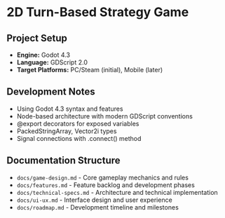 # 2D Turn-Based Strategy Game

## Project Setup
- **Engine:** Godot 4.3
- **Language:** GDScript 2.0
- **Target Platforms:** PC/Steam (initial), Mobile (later)

## Development Notes
- Using Godot 4.3 syntax and features
- Node-based architecture with modern GDScript conventions
- @export decorators for exposed variables
- PackedStringArray, Vector2i types
- Signal connections with .connect() method

## Documentation Structure
- `docs/game-design.md` - Core gameplay mechanics and rules
- `docs/features.md` - Feature backlog and development phases
- `docs/technical-specs.md` - Architecture and technical implementation
- `docs/ui-ux.md` - Interface design and user experience
- `docs/roadmap.md` - Development timeline and milestones